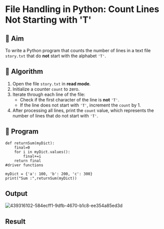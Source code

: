 # File Handling in Python: Count Lines Not Starting with 'T'

## 🎯 Aim
To write a Python program that counts the number of lines in a text file `story.txt` that do **not** start with the alphabet `'T'`.

## 🧠 Algorithm
1. Open the file `story.txt` in **read mode**.
2. Initialize a counter `count` to zero.
3. Iterate through each line of the file:
   - Check if the first character of the line is **not** `'T'`.
   - If the line does not start with `'T'`, increment the `count` by 1.
4. After processing all lines, print the `count` value, which represents the number of lines that do not start with `'T'`.

## 🧾 Program
```
def returnSum(myDict):
    final=0
    for i in myDict.values():
        final+=i
    return final
#driver functions

myDict = {'a': 100, 'b': 200, 'c': 300}
print("Sum :",returnSum(myDict))
```

## Output
![439316102-584ecff1-9dfb-4670-b1c8-ee354a85ed3d](https://github.com/user-attachments/assets/0d2caef9-8e99-400c-a9e1-d82fbc80fc51)

## Result
